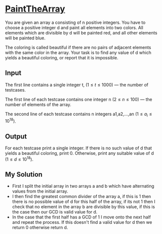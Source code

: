 # [PaintTheArray](https://codeforces.com/problemset/problem/1618/C)
You are given an array a consisting of n positive integers. You have to choose a positive integer d and paint all elements into two colors. All elements which are divisible by d will be painted red, and all other elements will be painted blue.

The coloring is called beautiful if there are no pairs of adjacent elements with the same color in the array. Your task is to find any value of d which yields a beautiful coloring, or report that it is impossible.

## Input
The first line contains a single integer t, $(1≤t≤1000)$ — the number of testcases.

The first line of each testcase contains one integer n $(2≤n≤100)$ — the number of elements of the array.

The second line of each testcase contains n integers a1,a2,…,an $(1≤a_i≤10^18)$.

## Output
For each testcase print a single integer. If there is no such value of d that yields a beautiful coloring, print 0. Otherwise, print any suitable value of d $(1≤d≤10^18)$.

## My Solution
- First I split the initial array in two arrays a and b which have alternating values from the initial array. 
- I then find the greatest common divider of the array a, if this is 1 then there is no possible value of d for this half of the array, if its not 1 then I check that no element in the array b are divisible by this value, if this is the case then our GCD is valid value for d.
- In the case that the first half has a GCD of 1 I move onto the next half and repeat the process. If this doesn't find a valid value for d then we return 0 otherwise return d.
